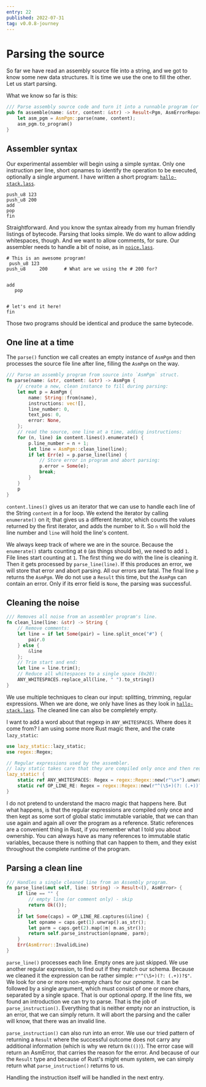 ```yaml
---
entry: 22
published: 2022-07-31
tag: v0.0.8-journey
---
```


# Parsing the source

So far we have read an assembly source file into a string, and we got to know some new data 
structures. It is time we use the one to fill the other. Let us start parsing.

What we know so far is this:

~~~rust
/// Parse assembly source code and turn it into a runnable program (or create report).
pub fn assemble(name: &str, content: &str) -> Result<Pgm, AsmErrorReport> {
    let asm_pgm = AsmPgm::parse(name, content);
    asm_pgm.to_program()
}
~~~

## Assembler syntax
Our experimental assembler will begin using a simple syntax. Only one instruction per line, short 
opnames to identify the operation to be executed, optionally a single argument. I have written a 
short program:
[`hallo-stack.lass`](https://github.com/kratenko/lovem/blob/v0.0.8-journey/pgm/hallo-stack.lass).

~~~
push_u8 123
push_u8 200
add
pop
fin
~~~

Straightforward. And you know the syntax already from my human friendly listings of bytecode.
Parsing that looks simple. We do want to allow adding whitespaces, though. 
And we want to allow comments, for sure. Our assembler needs to handle a bit of noise, as in 
[`noice.lass`](https://github.com/kratenko/lovem/blob/v0.0.8-journey/pgm/noise.lass).

~~~
# This is an awesome program!
 push_u8 123
push_u8     200      # What are we using the # 200 for?


add
   pop


# let's end it here!
fin

~~~

Those two programs should be identical and produce the same bytecode.

## One line at a time
The `parse()` function we call creates an empty instance of `AsmPgm` 
and then processes the source file line after line, filling the 
`AsmPgm` on the way.

~~~rust
/// Parse an assembly program from source into `AsmPgm` struct.
fn parse(name: &str, content: &str) -> AsmPgm {
    // create a new, clean instance to fill during parsing:
    let mut p = AsmPgm {
        name: String::from(name),
        instructions: vec![],
        line_number: 0,
        text_pos: 0,
        error: None,
    };
    // read the source, one line at a time, adding instructions:
    for (n, line) in content.lines().enumerate() {
        p.line_number = n + 1;
        let line = AsmPgm::clean_line(line);
        if let Err(e) = p.parse_line(line) {
            // Store error in program and abort parsing:
            p.error = Some(e);
            break;
        }
    }
    p
}
~~~

`content.lines()` gives us an iterator that we can use to handle each line of the 
String `content` in a for loop. We extend the iterator by calling `enumerate()` on it; 
that gives us a different iterator, which counts the values returned by the first iterator, 
and adds the number to it. So `n` will hold the line number and `line` will hold the line's 
content.

We always keep track of where we are in the source. Because the `enumerate()` starts counting 
at `0` (as things should be), we need to add `1`. File lines start counting at `1`.
The first thing we do with the line is cleaning it. Then it gets processed by `parse_line(line)`.
If this produces an error, we will store that error and abort parsing. All our errors are fatal.
The final line `p` returns the `AsmPgm`. We do not use a `Result` this time, but the `AsmPgm` can 
contain an error. Only if its error field is `None`, the parsing was successful.

## Cleaning the noise
~~~rust
/// Removes all noise from an assembler program's line.
fn clean_line(line: &str) -> String {
    // Remove comments:
    let line = if let Some(pair) = line.split_once("#") {
        pair.0
    } else {
        &line
    };
    // Trim start and end:
    let line = line.trim();
    // Reduce all whitespaces to a single space (0x20):
    ANY_WHITESPACES.replace_all(line, " ").to_string()
}
~~~

We use multiple techniques to clean our input: splitting, trimming, regular expressions. When 
we are done, we only have lines as they look in 
[`hallo-stack.lass`](https://github.com/kratenko/lovem/blob/v0.0.8-journey/pgm/hallo-stack.lass). 
The cleaned line can also be completely empty. 

I want to add a word about that regexp in `ANY_WHITESPACES`. Where does it come from? 
I am using some more Rust magic there, and the crate `lazy_static`:

~~~rust
use lazy_static::lazy_static;
use regex::Regex;

// Regular expressions used by the assembler.
// lazy static takes care that they are compiled only once and then reused.
lazy_static! {
    static ref ANY_WHITESPACES: Regex = regex::Regex::new(r"\s+").unwrap();
    static ref OP_LINE_RE: Regex = regex::Regex::new(r"^(\S+)(?: (.+))?$").unwrap();
}
~~~

I do not pretend to understand the macro magic that happens here. But what happens, is that 
the regular expressions are compiled only once and then kept as some sort of global static 
immutable variable, that we can than use again and again all over the program as a reference.
Static references are a convenient thing in Rust, if you remember what I told you about 
ownership. You can always have as many references to immutable static variables, because there 
is nothing that can happen to them, and they exist throughout the complete runtime of the 
program.

## Parsing a clean line

~~~rust
/// Handles a single cleaned line from an Assembly program.
fn parse_line(&mut self, line: String) -> Result<(), AsmError> {
    if line == "" {
        // empty line (or comment only) - skip
        return Ok(());
    }
    if let Some(caps) = OP_LINE_RE.captures(&line) {
        let opname = caps.get(1).unwrap().as_str();
        let parm = caps.get(2).map(|m| m.as_str());
        return self.parse_instruction(opname, parm);
    }
    Err(AsmError::InvalidLine)
}
~~~

`parse_line()` processes each line. Empty ones are just skipped. We use another 
regular expression, to find out if they match our schema. Because we cleaned it 
the expression can be rather simple: `r"^(\S+)(?: (.+))?$"`. 
We look for one or more non-empty chars for our *opname*. It can be followed by 
a single argument, which must consist of one or more chars, separated by a single space.
That is our optional *oparg*. If the line fits, we found an introduction we can try to 
parse. That is the job of `parse_instruction()`. Everything that is neither empty nor 
an instruction, is an error, that we can simply return. It will abort the parsing and 
the caller will know, that there was an invalid line.

`parse_instruction()` can also run into an error. We use our tried pattern of returning 
a `Result` where the successful outcome does not carry any additional information
(which is why we return `Ok(())`). The error case will return an AsmError, that carries 
the reason for the error. And because of our the `Result` type and because of Rust's 
might enum system, we can simply return what `parse_instruction()` returns to us.

Handling the instruction itself will be handled in the next entry.
